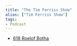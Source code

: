 ```yaml
---
title: "The Tim Ferriss Show"
alias: ["Tim Ferriss Show"]
tags:
- Podcast
---
```


- [618 Roelof Botha](notes/618%20Roelof%20Botha.md)
